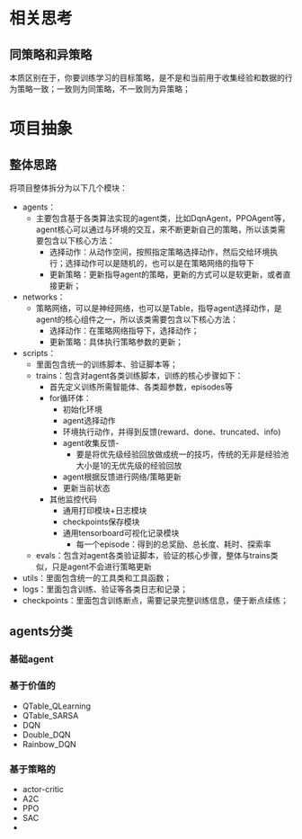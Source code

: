 # 相关思考

## 同策略和异策略

本质区别在于，你要训练学习的目标策略，是不是和当前用于收集经验和数据的行为策略一致；一致则为同策略，不一致则为异策略；

# 项目抽象

## 整体思路

将项目整体拆分为以下几个模块：

* agents：
  * 主要包含基于各类算法实现的agent类，比如DqnAgent，PPOAgent等，agent核心可以通过与环境的交互，来不断更新自己的策略，所以该类需要包含以下核心方法：
    * 选择动作：从动作空间，按照指定策略选择动作，然后交给环境执行；选择动作可以是随机的，也可以是在策略网络的指导下
    * 更新策略：更新指导agent的策略，更新的方式可以是软更新，或者直接更新；
* networks：
  * 策略网络，可以是神经网络，也可以是Table，指导agent选择动作，是agent的核心组件之一，所以该类需要包含以下核心方法：
    * 选择动作：在策略网络指导下，选择动作；
    * 更新策略：具体执行策略参数的更新；
* scripts：
  * 里面包含统一的训练脚本、验证脚本等；
  * trains：包含对agent各类训练脚本，训练的核心步骤如下：
    * 首先定义训练所需智能体、各类超参数，episodes等
    * for循环体：
      * 初始化环境
      * agent选择动作
      * 环境执行动作，并得到反馈(reward、done、truncated、info)
      * agent收集反馈-
        * 要是将优先级经验回放做成统一的技巧，传统的无非是经验池大小是1的无优先级的经验回放
      * agent根据反馈进行网络/策略更新
      * 更新当前状态
    * 其他监控代码
      * 通用打印模块+日志模块
      * checkpoints保存模块
      * 通用tensorboard可视化记录模块
        * 每一个episode：得到的总奖励、总长度、耗时、探索率
  * evals：包含对agent各类验证脚本，验证的核心步骤，整体与trains类似，只是agent不会进行策略更新
* utils：里面包含统一的工具类和工具函数；
* logs：里面包含训练、验证等各类日志和记录；
* checkpoints：里面包含训练断点，需要记录完整训练信息，便于断点续练；

## agents分类

### 基础agent

### 基于价值的

* QTable_QLearning
* QTable_SARSA
* DQN
* Double_DQN
* Rainbow_DQN

### 基于策略的

* actor-critic
* A2C
* PPO
* SAC
*

